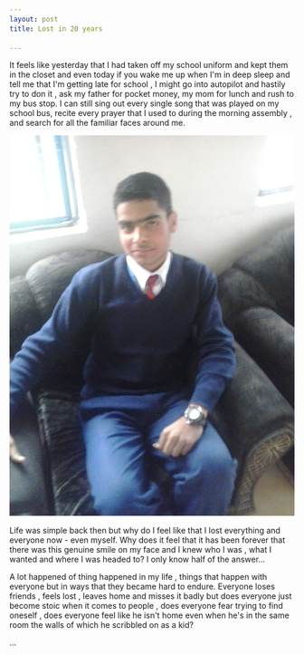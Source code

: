 ```yaml
---
layout: post
title: Lost in 20 years

---
```

It feels like yesterday that I had taken off my school uniform and kept them in the closet and even today if you wake me up when I'm in deep sleep and tell me that I'm getting late for school , I might go into autopilot and hastily try to don it , ask my father for pocket money, my mom for lunch and rush to my bus stop. I can still sing out every single song that was played on my school bus, recite every prayer that I used to during the morning assembly , and search for all the familiar faces around me.

![Yes we has smuggled a phone inside our school](/uploads/20150624_124842.jpg "Me 5 years back")

Life was simple back then  but why do I feel like that I lost everything and everyone now  - even myself.  Why does it feel that it has been forever that there was this genuine smile on my face and I knew who I was , what I wanted and where I was headed to? I only know half of the answer...

A lot happened of thing happened in my life , things that happen with everyone but in ways that they became hard to endure. Everyone loses friends , feels lost , leaves home and misses it badly but does everyone just become stoic when it comes to people , does everyone fear trying to find oneself , does everyone feel like he isn't home even when he's in the same room the walls of which he scribbled on as a kid?

...